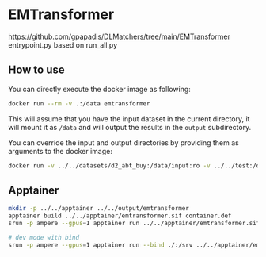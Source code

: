 # EMTransformer

https://github.com/gpapadis/DLMatchers/tree/main/EMTransformer
entrypoint.py based on run_all.py

## How to use

You can directly execute the docker image as following:

```bash
docker run --rm -v .:/data emtransformer
```

This will assume that you have the input dataset in the current directory,
it will mount it as `/data` and will output the results in the `output` subdirectory.

You can override the input and output directories by providing them as arguments to the docker image:

```bash
docker run -v ../../datasets/d2_abt_buy:/data/input:ro -v ../../test:/data/output emtransformer /data/input /data/output
```

## Apptainer

```bash
mkdir -p ../../apptainer ../../output/emtransformer
apptainer build ../../apptainer/emtransformer.sif container.def
srun -p ampere --gpus=1 apptainer run ../../apptainer/emtransformer.sif ../../datasets/d2_abt_buy/ ../../output/emtransformer/

# dev mode with bind
srun -p ampere --gpus=1 apptainer run --bind ./:/srv ../../apptainer/emtransformer.sif ../../datasets/d2_abt_buy/ ../../output/emtransformer/
```
